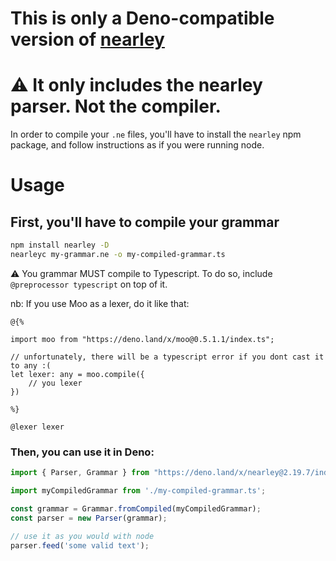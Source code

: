 # This is only a Deno-compatible version of [nearley](https://github.com/kach/nearley)

# ⚠ It only includes the nearley parser. Not the compiler.

In order to compile your `.ne` files, you'll have to install the `nearley` npm package, and follow instructions as if you were running node.

# Usage

## First, you'll have to compile your grammar

```bash
npm install nearley -D
nearleyc my-grammar.ne -o my-compiled-grammar.ts
```

⚠ You grammar MUST compile to Typescript. To do so, include `@preprocessor typescript` on top of it.

nb: If you use Moo as a lexer, do it like that:

```nearley
@{%

import moo from "https://deno.land/x/moo@0.5.1.1/index.ts";

// unfortunately, there will be a typescript error if you dont cast it to any :(
let lexer: any = moo.compile({
    // you lexer
})

%}

@lexer lexer
```

### Then, you can use it in Deno:

```typescript
import { Parser, Grammar } from "https://deno.land/x/nearley@2.19.7/index.ts";

import myCompiledGrammar from './my-compiled-grammar.ts';

const grammar = Grammar.fromCompiled(myCompiledGrammar);
const parser = new Parser(grammar);

// use it as you would with node
parser.feed('some valid text');
```

